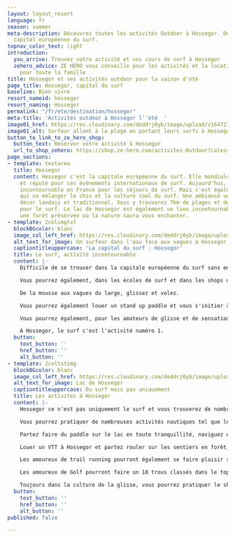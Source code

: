 ```yaml
---
layout: layout_resort
language: fr
season: summer
meta-description: Découvrez toutes les activités Outdoor à Hossegor. Découvrez la
  capital européenne du surf.
topnav_color_text: light
introduction:
  you_arrive: Trouvez votre activité et vos cours de surf à Hossegor
  zehero_advice: ZE HERO vous conseille pour les activités et la location des équipements
    pour toute la famille
title: Hossegor et ses activités outdoor pour la saison d'été
page_title: Hossegor, capital du surf
baseline: Bien vivre
resort_nameid: hossegor
resort_naming: Hossegor
permalink: "/fr/ete/destination/hossegor"
meta-title: 'Activités outdoor à Hossegor l''été  '
image01_href: https://res.cloudinary.com/deddrj0yb/image/upload/v1647274163/website/resorts/Hossegor/barbora-kramna-BkKEH_k-Tl0-unsplash_1.jpg
image01_alt: Surfeur allant à la plage en portant leurs surfs à Hossegor
button_to_link_to_ze_hero_shop:
  button_text: Réserver votre activité à Hossegor
  url_to_shop_zehero: https://shop.ze-hero.com/activites-Outdoor?calessonstype=all&catypegenderlistsummer=all&calessonsactivitytype=Surf&start-date=
page_sections:
- template: textarea
  title: Hossegor
  content: Hossegor c'est la capitale européenne du surf. Elle mondialement connue
    et réputé pour ces événements internationaux de surf. Aujourd'hui, c'est un lieu
    incontournable en France pour les séjours de surf. Mais c'est également un lieu
    qui va mélanger le chic et la culture cool du surf. Une ambiance unique dans un
    décor landais et traditionnel. Vous y trouverez 7km de plages et des spots incontournables
    pour le surf. Le lac de Hossegor est également un lieu incontournable. Mais aussi
    une forêt préservée où la nature saura vous enchanter.
- template: 2colimgtxt
  blockBGcolor: blanc
  image_col_left_href: https://res.cloudinary.com/deddrj0yb/image/upload/v1647274162/website/resorts/Hossegor/joackim-weiler-SCenXOv4CTI-unsplash_1.jpg
  alt_text_for_image: Un surfeur dans l'eau face aux vagues à Hossegor
  captiontitleuppercase: 'La capital du surf : Hossegor'
  title: Le surf, activité incontournable
  content: |-
    Difficile de se trouver dans la capitale européenne du surf sans en faire. Le surf est ici une culture, un mode de vie également. C'est le lieu incontournable pour voir des surfeurs expérimentés surfer les vagues aux spots les plus connues. Mais c'est aussi un lieu parfait pour apprendre et s'initier à la pratique du surf. Que ce soit en cours collectif, en stage ou en cours privé, vous trouverez environ 12 écoles de surf à Hossegor qui vous proposeront leurs services. Vous pourrez alors être encadré par un professionnel afin d'apprendre, de vous initier, de progresser et aussi de vous perfectionner dans la technique.

    Vous pourrez également, dans les écoles de surf et dans les shops d'Hossegor, louer votre planche de surf et/ou votre combinaison de surf. Que ce soit des longboards, des shortsboards, des guns, des fishs, vous trouverez avec les conseils des experts, votre bonheur.

    De la mousse aux vagues du large, glissez et volez.

    Vous pourrez également louer un stand up paddle et vous s'initier à cette pratique ou vous perfectionner. Ramer à l'aide de la pagaie et tenir en équilibre quand les vagues commencent à vous pousser.

    Vous pourrez également, pour les amateurs de glisse et de sensation, louer un bodyboard. Vous glisserez au plus près de la vague.

    A Hossegor, le surf c'est l'activité numéro 1.
  button:
    text_button: ''
    href_button: ''
    alt_button: ''
- template: 2coltxtimg
  blockBGcolor: blanc
  image_col_left_href: https://res.cloudinary.com/deddrj0yb/image/upload/v1647274177/website/resorts/Hossegor/sam-sanchez-ZvV3VjGXpOY-unsplash.jpg
  alt_text_for_image: Lac de Hossegor
  captiontitleuppercase: Du surf mais pas uniquement
  title: Les activités à Hossegor
  content: |-
    Hossegor ce n'est pas uniquement le surf et vous trouverez de nombreuses activités.

    Vous pourrez pratiquer de nombreuses activités nautiques tel que le rafting, le canoë-kayak, le canyoning à quelques kilomètres d'Hossegor.

    Partez faire du paddle sur le lac en toute tranquillité, naviguez et randonnez ou pratiquez le Yoga paddle sur le lac d'Hossegor.

    Louer un VTT à Hossegor et partez rouler sur les sentiers en forêt, explorer cette végétation, cette faune et flore maritime. Il y a également de nombreuses pistes cyclables qui vous permettent de rouler à vélo de route des kilomètres et des kilomètres.

    Les amoureux de trail running pourront également se faire plaisir sur les nombreux chemins en forêts et les parcours dédiés à la course à pied.

    Les amoureux de Golf pourront faire un 18 trous classés dans le top 50 de France des Golf.

    Toujours dans la culture de la glisse, vous pourrez pratiquer le skateboard. Il existe de nombreux skateparks à Hossegor ainsi que des clubs qui peuvent encadrer des cours collectifs ou privés afin de vous initier à ce sport.
  button:
    text_button: ''
    href_button: ''
    alt_button: ''
published: false

---
```

